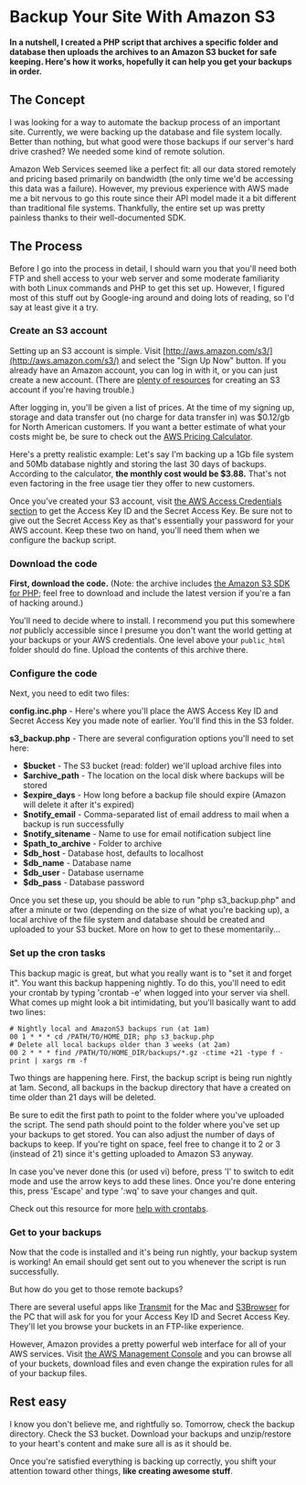 # Backup Your Site With Amazon S3 #

**In a nutshell, I created a PHP script that archives a specific folder and database then uploads the archives to an Amazon S3 bucket for safe keeping.  Here's how it works, hopefully it can help you get your backups in order.**

## The Concept ##

I was looking for a way to automate the backup process of an important site.  Currently, we were backing up the database and file system locally.  Better than nothing, but what good were those backups if our server's hard drive crashed?  We needed some kind of remote solution.

Amazon Web Services seemed like a perfect fit: all our data stored remotely and pricing based primarily on bandwidth (the only time we'd be accessing this data was a failure).  However, my previous experience with AWS made me a bit nervous to go this route since their API model made it a bit different than traditional file systems.  Thankfully, the entire set up was pretty painless thanks to their well-documented SDK.

## The Process ##

Before I go into the process in detail, I should warn you that you'll need both FTP and shell access to your web server and some moderate familiarity with both Linux commands and PHP to get this set up.  However, I figured most of this stuff out by Google-ing around and doing lots of reading, so I'd say at least give it a try.

### Create an S3 account

Setting up an S3 account is simple.  Visit [http://aws.amazon.com/s3/](http://aws.amazon.com/s3/) and select the "Sign Up Now" button.  If you already have an Amazon account, you can log in with it, or you can just create a new account.  (There are [plenty of resources](http://www.youtube.com/watch?v=5Qfuq4TRRMg) for creating an S3 account if you're having trouble.)

After logging in, you'll be given a list of prices.  At the time of my signing up, storage and data transfer out (no charge for data transfer in) was $0.12/gb for North American customers.  If you want a better estimate of what your costs might be, be sure to check out the [AWS Pricing Calculator](http://calculator.s3.amazonaws.com/calc5.html).

Here's a pretty realistic example: Let's say I'm backing up a 1Gb file system and 50Mb database nightly and storing the last 30 days of backups.  According to the calculator, **the monthly cost would be $3.88.**  That's not even factoring in the free usage tier they offer to new customers.

Once you've created your S3 account, visit [the AWS Access Credentials section](https://aws-portal.amazon.com/gp/aws/securityCredentials) to get the Access Key ID and the Secret Access Key.  Be sure not to give out the Secret Access Key as that's essentially your password for your AWS account.  Keep these two on hand, you'll need them when we configure the backup script.

### Download the code

**First, download the code.**  (Note: the archive includes [the Amazon S3 SDK for PHP](http://aws.amazon.com/sdkforphp/); feel free to download and include the latest version if you're a fan of hacking around.)

You'll need to decide where to install.  I recommend you put this somewhere *not* publicly accessible since I presume you don't want the world getting at your backups or your AWS credentials.  One level above your `public_html` folder should do fine.  Upload the contents of this archive there.

### Configure the code

Next, you need to edit two files: 

**config.inc.php** - Here's where you'll place the AWS Access Key ID and Secret Access Key you made note of earlier.  You'll find this in the S3 folder.

**s3_backup.php** - There are several configuration options you'll need to set here:

* **$bucket** - The S3 bucket (read: folder) we'll upload archive files into
* **$archive_path** - The location on the local disk where backups will be stored
* **$expire_days** - How long before a backup file should expire (Amazon will delete it after it's expired)
* **$notify_email** - Comma-separated list of email address to mail when a backup is run successfully
* **$notify_sitename** - Name to use for email notification subject line
* **$path_to_archive** - Folder to archive
* **$db_host** - Database host, defaults to localhost
* **$db_name** - Database name
* **$db_user** - Database username
* **$db_pass** - Database password

Once you set these up, you should be able to run "php s3_backup.php" and after a minute or two (depending on the size of what you're backing up), a local archive of the file system and database should be created and uploaded to your S3 bucket.  More on how to get to these momentarily...

### Set up the cron tasks

This backup magic is great, but what you really want is to "set it and forget it".  You want this backup happening nightly.  To do this, you'll need to edit your crontab by typing 'crontab -e' when logged into your server via shell.  What comes up might look a bit intimidating, but you'll basically want to add two lines:

	# Nightly local and AmazonS3 backups run (at 1am)
	00 1 * * * cd /PATH/TO/HOME_DIR; php s3_backup.php
	# Delete all local backups older than 3 weeks (at 2am)
	00 2 * * * find /PATH/TO/HOME_DIR/backups/*.gz -ctime +21 -type f -print | xargs rm -f

Two things are happening here.  First, the backup script is being run nightly at 1am.  Second, all backups in the backup directory that have a created on time older than 21 days will be deleted.

Be sure to edit the first path to point to the folder where you've uploaded the script.  The send path should point to the folder where you've set up your backups to get stored.  You can also adjust the number of days of backups to keep.  If you're tight on space, feel free to change it to 2 or 3 (instead of 21) since it's getting uploaded to Amazon S3 anyway.  

In case you've never done this (or used vi) before, press 'I' to switch to edit mode and use the arrow keys to add these lines.  Once you're done entering this, press 'Escape' and type ':wq' to save your changes and quit.

Check out this resource for more [help with crontabs](http://www.adminschoice.com/crontab-quick-reference).

### Get to your backups

Now that the code is installed and it's being run nightly, your backup system is working!  An email should get sent out to you whenever the script is run successfully.

But how do you get to those remote backups?

There are several useful apps like [Transmit](http://panic.com/transmit/) for the Mac and [S3Browser](http://s3browser.com/) for the PC that will ask for you for your Access Key ID and Secret Access Key.  They'll let you browse your buckets in an FTP-like experience.  

However, Amazon provides a pretty powerful web interface for all of your AWS services.  Visit [the AWS Management Console](https://console.aws.amazon.com/console/home) and you can browse all of your buckets, download files and even change the expiration rules for all of your backup files.

## Rest easy

I know you don't believe me, and rightfully so.  Tomorrow, check the backup directory.  Check the S3 bucket.  Download your backups and unzip/restore to your heart's content and make sure all is as it should be.

Once you're satisfied everything is backing up correctly, you shift your attention toward other things, **like creating awesome stuff**.